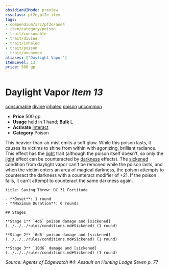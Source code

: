 ```yaml
---
obsidianUIMode: preview
cssclass: pf2e,pf2e-item
tags:
- compendium/src/pf2e/aoe4
- item/category/poison
- trait/consumable
- trait/divine
- trait/inhaled
- trait/poison
- trait/uncommon
aliases: ["Daylight Vapor"]
itemLevel: 13
price: 500 gp
---
```

# Daylight Vapor *Item 13*  
[consumable](../../../rules/traits/consumable.md)  [divine](../../../rules/traits/divine.md)  [inhaled](../../../rules/traits/inhaled.md)  [poison](../../../rules/traits/poison.md)  [uncommon](../../../rules/traits/uncommon.md)  

- **Price** 500 gp
- **Usage** held in 1 hand; **Bulk** L
- **Activate** [Interact](../../../rules/actions/interact.md)
- **Category** Poison

This heavier-than-air mist emits a soft glow. While this poison lasts, it causes its victims to shine from within with agonizing, brilliant radiance. This effect has the [light](../../../rules/traits/light.md) trait (although the poison itself doesn't, so only the [light](../../../rules/traits/light.md) effect can be counteracted by [darkness](../../../rules/traits/darkness.md) effects). The [sickened](../../../rules/conditions.md#Sickened) condition from daylight vapor can't be removed while the poison lasts, and when the victim enters an area of magical darkness, the poison attempts to counteract the darkness with a counteract modifier of +21. If the poison fails, it can't attempt to counteract the same darkness again.

```ad-inline-affliction
title: Saving Throw: DC 31 Fortitude

- **Onset**: 1 round
- **Maximum Duration**: 6 rounds

## Stages

**Stage 1** `4d6` poison damage and [sickened](../../../rules/conditions.md#Sickened) (1 round)

**Stage 2** `6d6` poison damage and [sickened](../../../rules/conditions.md#Sickened) (1 round)

**Stage 3** `10d6` damage and [sickened](../../../rules/conditions.md#Sickened) (1 round)
```

*Source: Agents of Edgewatch #4: Assault on Hunting Lodge Seven p. 77*
